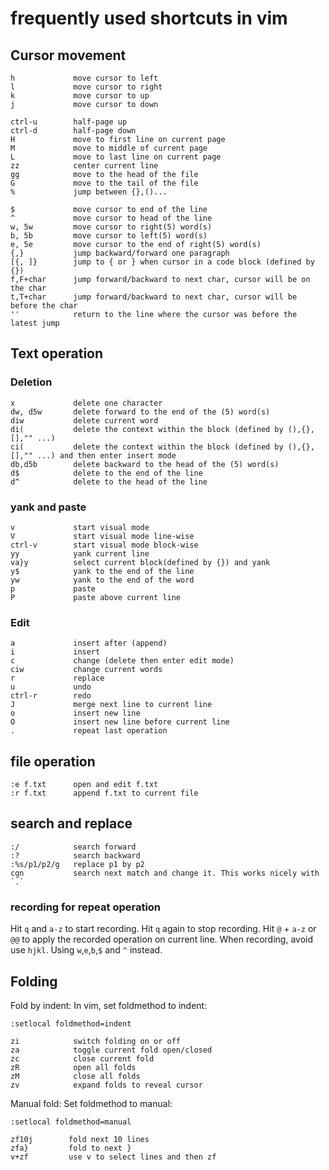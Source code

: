 # frequently used shortcuts in vim

## Cursor movement

```
h             move cursor to left
l             move cursor to right
k             move cursor to up
j             move cursor to down      
```

```
ctrl-u        half-page up
ctrl-d        half-page down
H             move to first line on current page
M             move to middle of current page
L             move to last line on current page
zz            center current line
gg            move to the head of the file
G             move to the tail of the file
%             jump between {},()... 
```

```
$             move cursor to end of the line
^             move cursor to head of the line
w, 5w         move cursor to right(5) word(s)
b, 5b         move cursor to left(5) word(s)
e, 5e         move cursor to the end of right(5) word(s)
{,}           jump backward/forward one paragraph
[{, ]}        jump to { or } when cursor in a code block (defined by {}) 
f,F+char      jump forward/backward to next char, cursor will be on the char
t,T+char      jump forward/backward to next char, cursor will be before the char
''            return to the line where the cursor was before the latest jump
```

## Text operation

### Deletion
```
x             delete one character
dw, d5w       delete forward to the end of the (5) word(s)
diw           delete current word
di(           delete the context within the block (defined by (),{}, [],"" ...)
ci(           delete the context within the block (defined by (),{}, [],"" ...) and then enter insert mode
db,d5b        delete backward to the head of the (5) word(s)
d$            delete to the end of the line
d^            delete to the head of the line
```
### yank and paste
```
v             start visual mode
V             start visual mode line-wise
ctrl-v        start visual mode block-wise
yy            yank current line
va}y          select current block(defined by {}) and yank
y$            yank to the end of the line
yw            yank to the end of the word
p             paste
P             paste above current line
```
### Edit
```
a             insert after (append)
i             insert
c             change (delete then enter edit mode)
ciw           change current words
r             replace
u             undo
ctrl-r        redo
J             merge next line to current line
o             insert new line
O             insert new line before current line
.             repeat last operation
```

## file operation
```
:e f.txt      open and edit f.txt
:r f.txt      append f.txt to current file
```
## search and replace
```
:/            search forward
:?            search backward
:%s/p1/p2/g   replace p1 by p2
cgn           search next match and change it. This works nicely with `.`
```
### recording for repeat operation
Hit `q` and `a-z` to start recording.
Hit `q` again to stop recording.
Hit `@` + `a-z` or `@@` to apply the recorded operation on current line.
When recording, avoid use `hjkl`. Using `w`,`e`,`b`,`$` and `^` instead.
## Folding
Fold by indent:
In vim, set foldmethod to indent:
```
:setlocal foldmethod=indent
```
```
zi            switch folding on or off
za            toggle current fold open/closed
zc            close current fold
zR            open all folds
zM            close all folds
zv            expand folds to reveal cursor
```
Manual fold:
Set foldmethod to manual:
```
:setlocal foldmethod=manual
```
```
zf10j        fold next 10 lines
zfa}         fold to next }
v+zf         use v to select lines and then zf
```
